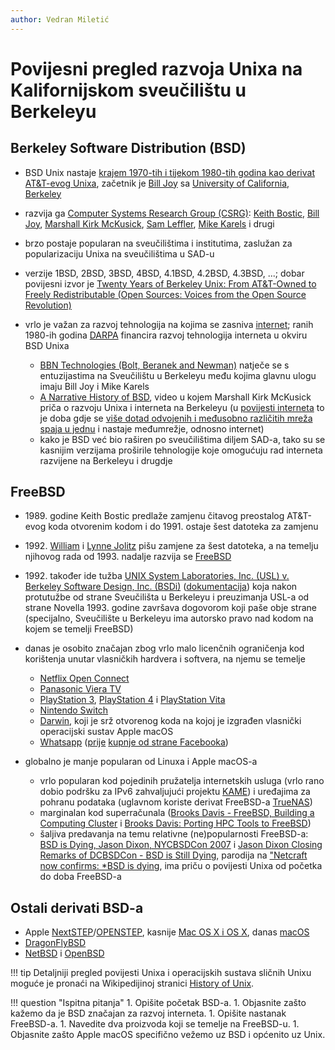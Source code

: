 ```yaml
---
author: Vedran Miletić
---
```


# Povijesni pregled razvoja Unixa na Kalifornijskom sveučilištu u Berkeleyu

## Berkeley Software Distribution (BSD)

- BSD Unix nastaje [krajem 1970-tih i tijekom 1980-tih godina kao derivat AT&T-evog Unixa](https://klarasystems.com/articles/history-of-freebsd-unix-and-bsd/), začetnik je [Bill Joy](https://en.wikipedia.org/wiki/Bill_Joy) sa [University of California, Berkeley](https://www.berkeley.edu/)
- razvija ga [Computer Systems Research Group (CSRG)](https://en.wikipedia.org/wiki/Computer_Systems_Research_Group): [Keith Bostic](https://en.wikipedia.org/wiki/Keith_Bostic), [Bill Joy](https://en.wikipedia.org/wiki/Bill_Joy), [Marshall Kirk McKusick](https://en.wikipedia.org/wiki/Marshall_Kirk_McKusick), [Sam Leffler](https://en.wikipedia.org/wiki/Samuel_J._Leffler), [Mike Karels](https://en.wikipedia.org/wiki/Michael_J._Karels) i drugi
- brzo postaje popularan na sveučilištima i institutima, zaslužan za popularizaciju Unixa na sveučilištima u SAD-u
- verzije 1BSD, 2BSD, 3BSD, 4BSD, 4.1BSD, 4.2BSD, 4.3BSD, ...; dobar povijesni izvor je [Twenty Years of Berkeley Unix: From AT&T-Owned to Freely Redistributable (Open Sources: Voices from the Open Source Revolution)](https://www.oreilly.com/openbook/opensources/book/kirkmck.html)
- vrlo je važan za razvoj tehnologija na kojima se zasniva [internet](https://en.wikipedia.org/wiki/Internet); ranih 1980-ih godina [DARPA](https://www.darpa.mil/) financira razvoj tehnologija interneta u okviru BSD Unixa

    - [BBN Technologies (Bolt, Beranek and Newman)](https://en.wikipedia.org/wiki/BBN_Technologies) natječe se s entuzijastima na Sveučilištu u Berkeleyu među kojima glavnu ulogu imaju Bill Joy i Mike Karels
    - [A Narrative History of BSD](https://youtu.be/ds77e3aO9nA), video u kojem Marshall Kirk McKusick priča o razvoju Unixa i interneta na Berkeleyu (u [povijesti interneta](https://en.wikipedia.org/wiki/History_of_the_Internet) to je doba gdje se [više dotad odvojenih i međusobno različitih mreža spaja u jednu](https://en.wikipedia.org/wiki/History_of_the_Internet#Merging_the_networks_and_creating_the_Internet_(1973%E2%80%9395)) i nastaje međumrežje, odnosno internet)
    - kako je BSD već bio raširen po sveučilištima diljem SAD-a, tako su se kasnijim verzijama proširile tehnologije koje omogućuju rad interneta razvijene na Berkeleyu i drugdje

## FreeBSD

- 1989\. godine Keith Bostic predlaže zamjenu čitavog preostalog AT&T-evog koda otvorenim kodom i do 1991. ostaje šest datoteka za zamjenu
- 1992\. [William](https://en.wikipedia.org/wiki/William_Jolitz) i [Lynne Jolitz](https://en.wikipedia.org/wiki/Lynne_Jolitz) pišu zamjene za šest datoteka, a na temelju njihovog rada od 1993. nadalje razvija se [FreeBSD](https://en.wikipedia.org/wiki/FreeBSD)
- 1992\. također ide tužba [UNIX System Laboratories, Inc. (USL) v. Berkeley Software Design, Inc. (BSDi)](https://en.wikipedia.org/wiki/UNIX_System_Laboratories,_Inc._v._Berkeley_Software_Design,_Inc.) ([dokumentacija](https://www.bell-labs.com/usr/dmr/www/bsdi/bsdisuit.html)) koja nakon protutužbe od strane Sveučilišta u Berkeleyu i preuzimanja USL-a od strane Novella 1993. godine završava dogovorom koji paše obje strane (specijalno, Sveučilište u Berkeleyu ima autorsko pravo nad kodom na kojem se temelji FreeBSD)
- danas je osobito značajan zbog vrlo malo licenčnih ograničenja kod korištenja unutar vlasničkih hardvera i softvera, na njemu se temelje

    - [Netflix Open Connect](https://openconnect.netflix.com/en/appliances/#software)
    - [Panasonic Viera TV](https://www.panasonic.com/caribbean/consumer/tv/viera-tv.html)
    - [PlayStation 3](https://en.wikipedia.org/wiki/PlayStation_3), [PlayStation 4](https://www.playstation.com/ps4/) i [PlayStation Vita](https://en.wikipedia.org/wiki/PlayStation_Vita)
    - [Nintendo Switch](https://www.nintendo.com/switch/)
    - [Darwin](https://support.apple.com/kb/TA25634), koji je srž otvorenog koda na kojoj je izgrađen vlasnički operacijski sustav Apple macOS
    - [Whatsapp](https://blog.whatsapp.com/1-million-is-so-2011) ([prije](https://blog.whatsapp.com/on-e-millio-n) [kupnje od strane Facebooka](https://investor.fb.com/investor-news/press-release-details/2014/Facebook-to-Acquire-WhatsApp/default.aspx))

- globalno je manje popularan od Linuxa i Apple macOS-a

    - vrlo popularan kod pojedinih pružatelja internetskih usluga (vrlo rano dobio podršku za IPv6 zahvaljujući projektu [KAME](https://www.kame.net/)) i uređajima za pohranu podataka (uglavnom koriste derivat FreeBSD-a [TrueNAS](https://www.truenas.com/))
    - marginalan kod superračunala ([Brooks Davis - FreeBSD, Building a Computing Cluster](https://youtu.be/BpsRb9fJ4Ds) i [Brooks Davis: Porting HPC Tools to FreeBSD](https://youtu.be/BpsRb9fJ4Ds))
    - šaljiva predavanja na temu relativne (ne)popularnosti FreeBSD-a: [BSD is Dying, Jason Dixon, NYCBSDCon 2007](https://youtu.be/g7tvI6JCXD0) i [Jason Dixon Closing Remarks of DCBSDCon - BSD is Still Dying](https://youtu.be/YzXLwhkBe80), parodija na ["Netcraft now confirms: \*BSD is dying](https://everything2.com/title/BSD+is+dying), ima priču o povijesti Unixa od početka do doba FreeBSD-a

## Ostali derivati BSD-a

- Apple [NextSTEP](https://en.wikipedia.org/wiki/NeXTSTEP)/[OPENSTEP](https://en.wikipedia.org/wiki/OpenStep), kasnije [Mac OS X i OS X](https://en.wikipedia.org/wiki/MacOS_version_history), danas [macOS](https://www.apple.com/macos/)
- [DragonFlyBSD](https://www.dragonflybsd.org/)
- [NetBSD](https://www.netbsd.org/) i [OpenBSD](https://www.openbsd.org/)

!!! tip
    Detaljniji pregled povijesti Unixa i operacijskih sustava sličnih Unixu moguće je pronaći na Wikipedijinoj stranici [History of Unix](https://en.wikipedia.org/wiki/History_of_Unix).

!!! question "Ispitna pitanja"
    1. Opišite početak BSD-a.
    1. Objasnite zašto kažemo da je BSD značajan za razvoj interneta.
    1. Opišite nastanak FreeBSD-a.
    1. Navedite dva proizvoda koji se temelje na FreeBSD-u.
    1. Objasnite zašto Apple macOS specifično vežemo uz BSD i općenito uz Unix.
